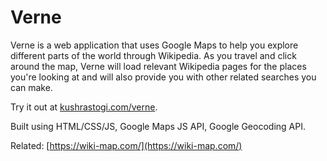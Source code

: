 # Verne

Verne is a web application that uses Google Maps to help you explore different parts of the world through Wikipedia. As you travel and click around the map, Verne will load relevant Wikipedia pages for the places you're looking at and will also provide you with other related searches you can make.

Try it out at [kushrastogi.com/verne](http://kushrastogi.com/verne).

Built using HTML/CSS/JS, Google Maps JS API, Google Geocoding API.


Related:
[https://wiki-map.com/](https://wiki-map.com/)
